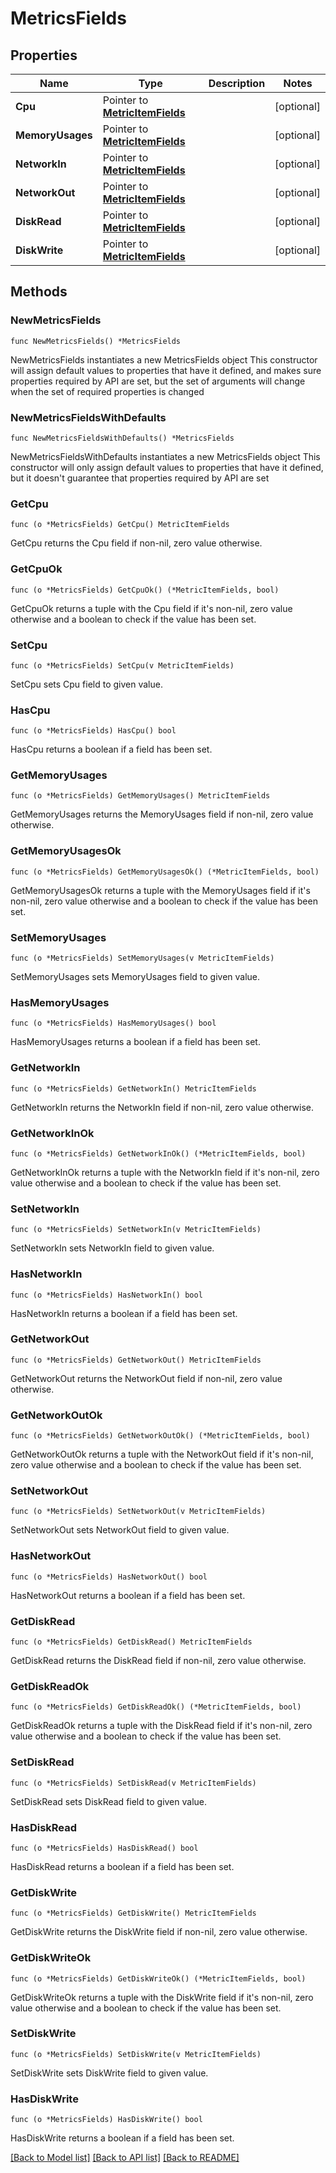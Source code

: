 # MetricsFields

## Properties

Name | Type | Description | Notes
------------ | ------------- | ------------- | -------------
**Cpu** | Pointer to [**MetricItemFields**](MetricItemFields.md) |  | [optional] 
**MemoryUsages** | Pointer to [**MetricItemFields**](MetricItemFields.md) |  | [optional] 
**NetworkIn** | Pointer to [**MetricItemFields**](MetricItemFields.md) |  | [optional] 
**NetworkOut** | Pointer to [**MetricItemFields**](MetricItemFields.md) |  | [optional] 
**DiskRead** | Pointer to [**MetricItemFields**](MetricItemFields.md) |  | [optional] 
**DiskWrite** | Pointer to [**MetricItemFields**](MetricItemFields.md) |  | [optional] 

## Methods

### NewMetricsFields

`func NewMetricsFields() *MetricsFields`

NewMetricsFields instantiates a new MetricsFields object
This constructor will assign default values to properties that have it defined,
and makes sure properties required by API are set, but the set of arguments
will change when the set of required properties is changed

### NewMetricsFieldsWithDefaults

`func NewMetricsFieldsWithDefaults() *MetricsFields`

NewMetricsFieldsWithDefaults instantiates a new MetricsFields object
This constructor will only assign default values to properties that have it defined,
but it doesn't guarantee that properties required by API are set

### GetCpu

`func (o *MetricsFields) GetCpu() MetricItemFields`

GetCpu returns the Cpu field if non-nil, zero value otherwise.

### GetCpuOk

`func (o *MetricsFields) GetCpuOk() (*MetricItemFields, bool)`

GetCpuOk returns a tuple with the Cpu field if it's non-nil, zero value otherwise
and a boolean to check if the value has been set.

### SetCpu

`func (o *MetricsFields) SetCpu(v MetricItemFields)`

SetCpu sets Cpu field to given value.

### HasCpu

`func (o *MetricsFields) HasCpu() bool`

HasCpu returns a boolean if a field has been set.

### GetMemoryUsages

`func (o *MetricsFields) GetMemoryUsages() MetricItemFields`

GetMemoryUsages returns the MemoryUsages field if non-nil, zero value otherwise.

### GetMemoryUsagesOk

`func (o *MetricsFields) GetMemoryUsagesOk() (*MetricItemFields, bool)`

GetMemoryUsagesOk returns a tuple with the MemoryUsages field if it's non-nil, zero value otherwise
and a boolean to check if the value has been set.

### SetMemoryUsages

`func (o *MetricsFields) SetMemoryUsages(v MetricItemFields)`

SetMemoryUsages sets MemoryUsages field to given value.

### HasMemoryUsages

`func (o *MetricsFields) HasMemoryUsages() bool`

HasMemoryUsages returns a boolean if a field has been set.

### GetNetworkIn

`func (o *MetricsFields) GetNetworkIn() MetricItemFields`

GetNetworkIn returns the NetworkIn field if non-nil, zero value otherwise.

### GetNetworkInOk

`func (o *MetricsFields) GetNetworkInOk() (*MetricItemFields, bool)`

GetNetworkInOk returns a tuple with the NetworkIn field if it's non-nil, zero value otherwise
and a boolean to check if the value has been set.

### SetNetworkIn

`func (o *MetricsFields) SetNetworkIn(v MetricItemFields)`

SetNetworkIn sets NetworkIn field to given value.

### HasNetworkIn

`func (o *MetricsFields) HasNetworkIn() bool`

HasNetworkIn returns a boolean if a field has been set.

### GetNetworkOut

`func (o *MetricsFields) GetNetworkOut() MetricItemFields`

GetNetworkOut returns the NetworkOut field if non-nil, zero value otherwise.

### GetNetworkOutOk

`func (o *MetricsFields) GetNetworkOutOk() (*MetricItemFields, bool)`

GetNetworkOutOk returns a tuple with the NetworkOut field if it's non-nil, zero value otherwise
and a boolean to check if the value has been set.

### SetNetworkOut

`func (o *MetricsFields) SetNetworkOut(v MetricItemFields)`

SetNetworkOut sets NetworkOut field to given value.

### HasNetworkOut

`func (o *MetricsFields) HasNetworkOut() bool`

HasNetworkOut returns a boolean if a field has been set.

### GetDiskRead

`func (o *MetricsFields) GetDiskRead() MetricItemFields`

GetDiskRead returns the DiskRead field if non-nil, zero value otherwise.

### GetDiskReadOk

`func (o *MetricsFields) GetDiskReadOk() (*MetricItemFields, bool)`

GetDiskReadOk returns a tuple with the DiskRead field if it's non-nil, zero value otherwise
and a boolean to check if the value has been set.

### SetDiskRead

`func (o *MetricsFields) SetDiskRead(v MetricItemFields)`

SetDiskRead sets DiskRead field to given value.

### HasDiskRead

`func (o *MetricsFields) HasDiskRead() bool`

HasDiskRead returns a boolean if a field has been set.

### GetDiskWrite

`func (o *MetricsFields) GetDiskWrite() MetricItemFields`

GetDiskWrite returns the DiskWrite field if non-nil, zero value otherwise.

### GetDiskWriteOk

`func (o *MetricsFields) GetDiskWriteOk() (*MetricItemFields, bool)`

GetDiskWriteOk returns a tuple with the DiskWrite field if it's non-nil, zero value otherwise
and a boolean to check if the value has been set.

### SetDiskWrite

`func (o *MetricsFields) SetDiskWrite(v MetricItemFields)`

SetDiskWrite sets DiskWrite field to given value.

### HasDiskWrite

`func (o *MetricsFields) HasDiskWrite() bool`

HasDiskWrite returns a boolean if a field has been set.


[[Back to Model list]](../README.md#documentation-for-models) [[Back to API list]](../README.md#documentation-for-api-endpoints) [[Back to README]](../README.md)



